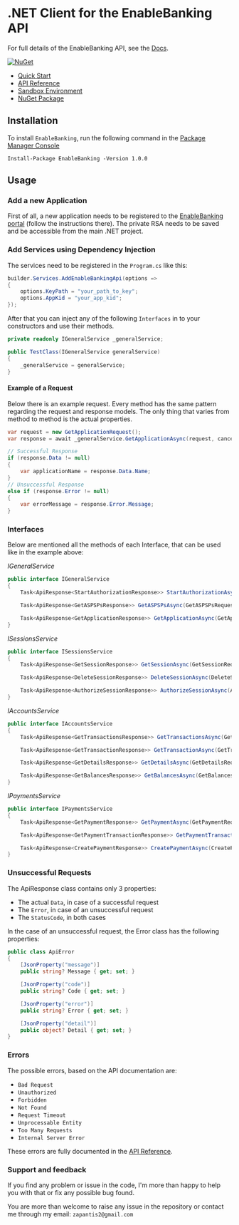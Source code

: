 # .NET Client for the EnableBanking API

For full details of the EnableBanking API, see the [Docs](https://enablebanking.com/docs/).

[![NuGet](https://img.shields.io/nuget/v/EnableBanking.svg)](https://www.nuget.org/packages/EnableBanking/)
[![<EnableBanking>](github.com/tech-gian/EnableBanking/actions/workflows/publish.yml/badge.svg)](https://github.com/tech-gian/EnableBanking/actions)

- [Quick Start](https://enablebanking.com/docs/api/quick-start/)
- [API Reference](https://enablebanking.com/docs/api/reference/)
- [Sandbox Environment](https://enablebanking.com/docs/api/sandbox/)
- [NuGet Package](https://)

## Installation

To install `EnableBanking`, run the following command in the [Package Manager Console](https://docs.microsoft.com/en-us/nuget/tools/package-manager-console)

`Install-Package EnableBanking -Version 1.0.0`


## Usage

### Add a new Application

First of all, a new application needs to be registered to the [EnableBanking portal](https://enablebanking.com/cp/applications/) (follow the instructions there). The private RSA needs to be saved and be accessible from the main .NET project.

### Add Services using Dependency Injection

The services need to be registered in the `Program.cs` like this:

```cs
builder.Services.AddEnableBankingApi(options =>
{
    options.KeyPath = "your_path_to_key";
    options.AppKid = "your_app_kid";
});
```

After that you can inject any of the following `Interfaces` in to your constructors and use their methods.

```cs
private readonly IGeneralService _generalService;

public TestClass(IGeneralService generalService)
{
    _generalService = generalService;
}
```

#### Example of a Request

Below there is an example request. Every method has the same pattern regarding the request and response models. The only thing that varies from method to method is the actual properties.

```cs
var request = new GetApplicationRequest();
var response = await _generalService.GetApplicationAsync(request, cancellationToken);

// Successful Response
if (response.Data != null)
{
    var applicationName = response.Data.Name;
}
// Unsuccessful Response
else if (response.Error != null)
{
    var errorMessage = response.Error.Message;
}
```

### Interfaces

Below are mentioned all the methods of each Interface, that can be used like in the example above:

*IGeneralService*

```cs
public interface IGeneralService
{
    Task<ApiResponse<StartAuthorizationResponse>> StartAuthorizationAsync(StartAuthorizationRequest request, CancellationToken cancellationToken);

    Task<ApiResponse<GetASPSPsResponse>> GetASPSPsAsync(GetASPSPsRequest request, CancellationToken cancellationToken);

    Task<ApiResponse<GetApplicationResponse>> GetApplicationAsync(GetApplicationRequest request, CancellationToken cancellationToken);
}
```

*ISessionsService*

```cs
public interface ISessionsService
{
    Task<ApiResponse<GetSessionResponse>> GetSessionAsync(GetSessionRequest request, CancellationToken cancellationToken);

    Task<ApiResponse<DeleteSessionResponse>> DeleteSessionAsync(DeleteSessionRequest request, CancellationToken cancellationToken);

    Task<ApiResponse<AuthorizeSessionResponse>> AuthorizeSessionAsync(AuthorizeSessionRequest request, CancellationToken cancellationToken);
}
```

*IAccountsService*

```cs
public interface IAccountsService
{
    Task<ApiResponse<GetTransactionsResponse>> GetTransactionsAsync(GetTransactionsRequest request, CancellationToken cancellationToken);

    Task<ApiResponse<GetTransactionResponse>> GetTransactionAsync(GetTransactionRequest request, CancellationToken cancellationToken);

    Task<ApiResponse<GetDetailsResponse>> GetDetailsAsync(GetDetailsRequest request, CancellationToken cancellationToken);

    Task<ApiResponse<GetBalancesResponse>> GetBalancesAsync(GetBalancesRequest request, CancellationToken cancellationToken);
}
```

*IPaymentsService*

```cs
public interface IPaymentsService
{
    Task<ApiResponse<GetPaymentResponse>> GetPaymentAsync(GetPaymentRequest request, CancellationToken cancellationToken);

    Task<ApiResponse<GetPaymentTransactionResponse>> GetPaymentTransactionAsync(GetPaymentTransactionRequest request, CancellationToken cancellationToken);

    Task<ApiResponse<CreatePaymentResponse>> CreatePaymentAsync(CreatePaymentRequest request, CancellationToken cancellationToken);
}
```

### Unsuccessful Requests

The ApiResponse class contains only 3 properties:
- The actual `Data`, in case of a successful request
- The `Error`, in case of an unsuccessful request
- The `StatusCode`, in both cases

In the case of an unsuccessful request, the Error class has the following properties:

```cs
public class ApiError
{
    [JsonProperty("message")]
    public string? Message { get; set; }

    [JsonProperty("code")]
    public string? Code { get; set; }

    [JsonProperty("error")]
    public string? Error { get; set; }

    [JsonProperty("detail")]
    public object? Detail { get; set; }
}
```

### Errors

The possible errors, based on the API documentation are:

- `Bad Request`
- `Unauthorized`
- `Forbidden`
- `Not Found`
- `Request Timeout`
- `Unprocessable Entity`
- `Too Many Requests`
- `Internal Server Error`

These errors are fully documented in the [API Reference](https://enablebanking.com/docs/api/reference/).

### Support and feedback

If you find any problem or issue in the code, I'm more than happy to help you with that or fix any possible bug found.

You are more than welcome to raise any issue in the repository or contact me through my email: `zapantis2@gmail.com`
